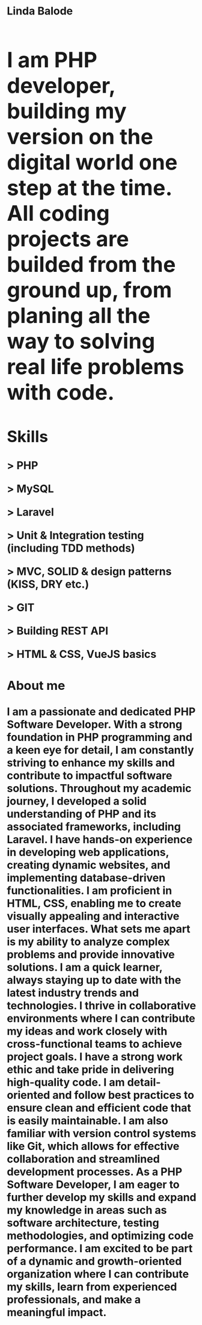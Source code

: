 <!DOCTYPE html>
<html lang="en">
<head>
    <meta charset="UTF-8">
    <title>Linda Balode</title>
</head>
<body>
<h1>Linda Balode<a</h1>
<h1>I am PHP developer, building my version on the digital world
one step at the time. All coding projects are builded from the ground up, from planing all the way to solving real life problems with code.
</h1>
<h2>Skills</h2>
<p> > PHP
<p> > MySQL
<p> > Laravel</p>
<p> > Unit & Integration testing (including TDD methods)</p>
<p> > MVC, SOLID & design patterns (KISS, DRY etc.)</p>
<p> > GIT</p>
<p> > Building REST API</p>
<p> > HTML & CSS, VueJS basics</p>
<h3>About me</h3>
<p>I am a passionate and dedicated PHP Software Developer. With a strong foundation in PHP programming and a keen eye for detail, I am constantly striving to enhance my skills and contribute to impactful software solutions.
    Throughout my academic journey, I developed a solid understanding of PHP and its associated frameworks, including Laravel. I have hands-on experience in developing web applications, creating dynamic websites, and implementing database-driven functionalities. I am proficient in HTML, CSS, enabling me to create visually appealing and interactive user interfaces.
    What sets me apart is my ability to analyze complex problems and provide innovative solutions. I am a quick learner, always staying up to date with the latest industry trends and technologies. I thrive in collaborative environments where I can contribute my ideas and work closely with cross-functional teams to achieve project goals.
    I have a strong work ethic and take pride in delivering high-quality code. I am detail-oriented and follow best practices to ensure clean and efficient code that is easily maintainable. I am also familiar with version control systems like Git, which allows for effective collaboration and streamlined development processes.
    As a PHP Software Developer, I am eager to further develop my skills and expand my knowledge in areas such as software architecture, testing methodologies, and optimizing code performance. I am excited to be part of a dynamic and growth-oriented organization where I can contribute my skills, learn from experienced professionals, and make a meaningful impact.</p>
</body>
</html>
